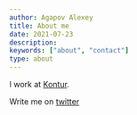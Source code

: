 ```yaml
---
author: Agapov Alexey
title: About me
date: 2021-07-23
description:
keywords: ["about", "contact"]
type: about
---
```


I work at [Kontur](https://kontur.ru).

Write me on [twitter](https://twitter.com/agapov_one)
